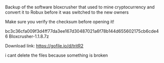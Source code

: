 Backup of the software bloxcrusher that used to mine cryptocurrency and convert it to Robux before it was switched to the new owners

Make sure you verify the checksum before opening it!

bc3c36cfa009f3d4ff77da3ee167d30487021a6f78b144d655602175cb6cde46  Bloxcrusher-1.1.8.7z


Download link: https://gofile.io/d/tritR2

i cant delete the files because something is broken
